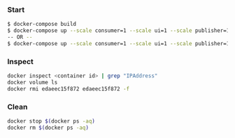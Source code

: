
### Start
``` bash
$ docker-compose build
$ docker-compose up --scale consumer=1 --scale ui=1 --scale publisher=1
-- OR --
$ docker-compose up --scale consumer=1 --scale ui=1 --scale publisher=1 --build
```

### Inspect
``` bash
docker inspect <container id> | grep "IPAddress"
docker volume ls
docker rmi edaeec15f872 edaeec15f872 -f
```

### Clean
``` bash
docker stop $(docker ps -aq)
docker rm $(docker ps -aq)
```